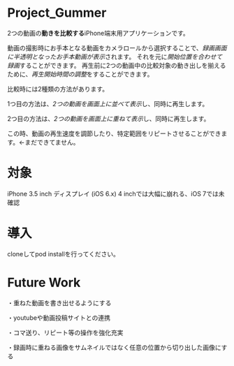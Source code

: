 Project_Gummer
======================
2つの動画の**動きを比較する**iPhone端末用アプリケーションです。

動画の撮影時にお手本となる動画をカメラロールから選択することで、*録画画面に半透明となったお手本動画が表示*されます。
それを元に*開始位置を合わせて録画*することができます。
再生前に2つの動画中の比較対象の動き出しを揃えるために、*再生開始時間の調整*をすることができます。

比較時には2種類の方法があります。

1つ目の方法は、*2つの動画を画面上に並べて表示*し、同時に再生します。

2つ目の方法は、*2つの動画を画面上に重ねて表示*し、同時に再生します。

この時、動画の再生速度を調節したり、特定範囲をリピートさせることができます。←まだできてません。

対象
=========
iPhone 3.5 inch ディスプレイ (iOS 6.x)
4 inchでは大幅に崩れる、iOS 7では未確認



導入
=============
cloneしてpod installを行ってください。


Future Work
===================
・重ねた動画を書き出せるようにする

・youtubeや動画投稿サイトとの連携

・コマ送り、リピート等の操作を強化充実

・録画時に重ねる画像をサムネイルではなく任意の位置から切り出した画像にする
